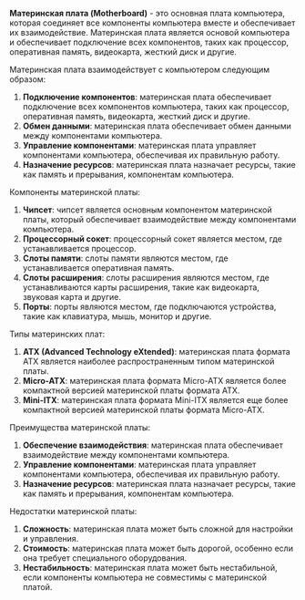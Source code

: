 **Материнская плата (Motherboard)** - это основная плата компьютера, которая соединяет все компоненты компьютера вместе и обеспечивает их взаимодействие. Материнская плата является основой компьютера и обеспечивает подключение всех компонентов, таких как процессор, оперативная память, видеокарта, жесткий диск и другие.

Материнская плата взаимодействует с компьютером следующим образом:

1. **Подключение компонентов**: материнская плата обеспечивает подключение всех компонентов компьютера, таких как процессор, оперативная память, видеокарта, жесткий диск и другие.
2. **Обмен данными**: материнская плата обеспечивает обмен данными между компонентами компьютера.
3. **Управление компонентами**: материнская плата управляет компонентами компьютера, обеспечивая их правильную работу.
4. **Назначение ресурсов**: материнская плата назначает ресурсы, такие как память и прерывания, компонентам компьютера.

Компоненты материнской платы:

1. **Чипсет**: чипсет является основным компонентом материнской платы, который обеспечивает взаимодействие между компонентами компьютера.
2. **Процессорный сокет**: процессорный сокет является местом, где устанавливается процессор.
3. **Слоты памяти**: слоты памяти являются местом, где устанавливается оперативная память.
4. **Слоты расширения**: слоты расширения являются местом, где устанавливаются карты расширения, такие как видеокарта, звуковая карта и другие.
5. **Порты**: порты являются местом, где подключаются устройства, такие как клавиатура, мышь, монитор и другие.

Типы материнских плат:

1. **ATX (Advanced Technology eXtended)**: материнская плата формата ATX является наиболее распространенным типом материнской платы.
2. **Micro-ATX**: материнская плата формата Micro-ATX является более компактной версией материнской платы формата ATX.
3. **Mini-ITX**: материнская плата формата Mini-ITX является еще более компактной версией материнской платы формата Micro-ATX.

Преимущества материнской платы:

1. **Обеспечение взаимодействия**: материнская плата обеспечивает взаимодействие между компонентами компьютера.
2. **Управление компонентами**: материнская плата управляет компонентами компьютера, обеспечивая их правильную работу.
3. **Назначение ресурсов**: материнская плата назначает ресурсы, такие как память и прерывания, компонентам компьютера.

Недостатки материнской платы:

1. **Сложность**: материнская плата может быть сложной для настройки и управления.
2. **Стоимость**: материнская плата может быть дорогой, особенно если она требует специального оборудования.
3. **Нестабильность**: материнская плата может быть нестабильной, если компоненты компьютера не совместимы с материнской платой.